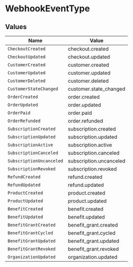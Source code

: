 # WebhookEventType


## Values

| Name                     | Value                    |
| ------------------------ | ------------------------ |
| `CheckoutCreated`        | checkout.created         |
| `CheckoutUpdated`        | checkout.updated         |
| `CustomerCreated`        | customer.created         |
| `CustomerUpdated`        | customer.updated         |
| `CustomerDeleted`        | customer.deleted         |
| `CustomerStateChanged`   | customer.state_changed   |
| `OrderCreated`           | order.created            |
| `OrderUpdated`           | order.updated            |
| `OrderPaid`              | order.paid               |
| `OrderRefunded`          | order.refunded           |
| `SubscriptionCreated`    | subscription.created     |
| `SubscriptionUpdated`    | subscription.updated     |
| `SubscriptionActive`     | subscription.active      |
| `SubscriptionCanceled`   | subscription.canceled    |
| `SubscriptionUncanceled` | subscription.uncanceled  |
| `SubscriptionRevoked`    | subscription.revoked     |
| `RefundCreated`          | refund.created           |
| `RefundUpdated`          | refund.updated           |
| `ProductCreated`         | product.created          |
| `ProductUpdated`         | product.updated          |
| `BenefitCreated`         | benefit.created          |
| `BenefitUpdated`         | benefit.updated          |
| `BenefitGrantCreated`    | benefit_grant.created    |
| `BenefitGrantCycled`     | benefit_grant.cycled     |
| `BenefitGrantUpdated`    | benefit_grant.updated    |
| `BenefitGrantRevoked`    | benefit_grant.revoked    |
| `OrganizationUpdated`    | organization.updated     |